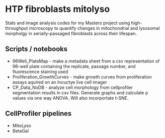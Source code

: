 # HTP fibroblasts mitolyso
Stats and image analysis codes for my Masters project using high-throughput microscopy to quantify changes in mitochondrial and lysosomal morpholgy in serially-passaged fibroblasts across their lifespan.

## Scripts / notebooks
- 96Well_PlateMap - make a metadata sheet from a csv representation of 96-well plate containing the replicate, passage number, and fluorescence staining used
- Proliferation_GrowthCurves - make growth curves from proliferation assays aquired on an Incuctye live cell imager
- CP_Data_NoDB - analyze cell morphology from cellprofiler segmentation results in csv files. Generate graphs and calculate p values via one way ANOVA. Will also incorportate t-SNE.

## CellProfiler pipelines
- MitoLyso 
- BetaGal
